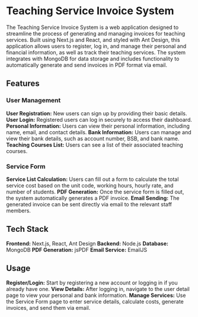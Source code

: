 # Teaching Service Invoice System

The Teaching Service Invoice System is a web application designed to streamline the process of generating and managing invoices for teaching services. Built using Next.js and React, and styled with Ant Design, this application allows users to register, log in, and manage their personal and financial information, as well as track their teaching services. The system integrates with MongoDB for data storage and includes functionality to automatically generate and send invoices in PDF format via email.

## Features

### User Management

**User Registration:** New users can sign up by providing their basic details.
**User Login:** Registered users can log in securely to access their dashboard.
**Personal Information:** Users can view their personal information, including name, email, and contact details.
**Bank Information:** Users can manage and view their bank details, such as account number, BSB, and bank name.
**Teaching Courses List:** Users can see a list of their associated teaching courses.

### Service Form

**Service List Calculation:** Users can fill out a form to calculate the total service cost based on the unit code, working hours, hourly rate, and number of students.
**PDF Generation:** Once the service form is filled out, the system automatically generates a PDF invoice.
**Email Sending:** The generated invoice can be sent directly via email to the relevant staff members.

## Tech Stack

**Frontend:** Next.js, React, Ant Design
**Backend:** Node.js
**Database:** MongoDB
**PDF Generation:** jsPDF
**Email Service:** EmailJS

## Usage

**Register/Login:** Start by registering a new account or logging in if you already have one.
**View Details:** After logging in, navigate to the user detail page to view your personal and bank information.
**Manage Services:** Use the Service Form page to enter service details, calculate costs, generate invoices, and send them via email.
